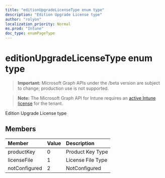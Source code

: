 ```yaml
---
title: "editionUpgradeLicenseType enum type"
description: "Edition Upgrade License type"
author: "rolyon"
localization_priority: Normal
ms.prod: "Intune"
doc_type: enumPageType
---
```


# editionUpgradeLicenseType enum type

> **Important:** Microsoft Graph APIs under the /beta version are subject to change; production use is not supported.

> **Note:** The Microsoft Graph API for Intune requires an [active Intune license](https://go.microsoft.com/fwlink/?linkid=839381) for the tenant.

Edition Upgrade License type

## Members
|Member|Value|Description|
|:---|:---|:---|
|productKey|0|Product Key Type|
|licenseFile|1|License File Type|
|notConfigured|2|NotConfigured|



